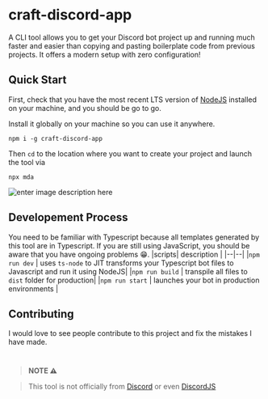 
# craft-discord-app

A CLI tool allows you to get your Discord bot project up and running much faster and easier than copying and pasting boilerplate code from previous projects. It offers a modern setup with zero configuration!

  

## Quick Start

First, check that you have the most recent LTS version of [NodeJS](https://nodejs.org/en/) installed on your machine, and you should be go to go.

  

Install it globally on your machine so you can use it anywhere.

```
npm i -g craft-discord-app
```

Then `cd` to the location where you want to create your project and launch the tool via

```
npx mda
```

![enter image description here](https://i.ibb.co/3MvTVTc/batman-fortnite-1.gif)

  

## Developement Process
You need to be familiar with Typescript because all templates generated by this tool are in Typescript. If you are still using JavaScript, you should be aware that you have ongoing problems 😁.
|scripts| description |
|--|--|
|`npm run dev`  | uses `ts-node` to JIT transforms your Typescript bot files to Javascript and run it using NodeJS|
|`npm run build`  | transpile all files to `dist` folder for production|
|`npm run start`  | launches your bot in production environments |

## Contributing
I would love to see people contribute to this project and fix the mistakes I have made.

#

>  **NOTE ⚠**

> This tool is not officially from [Discord](https://discord.com/) or even [DiscordJS](https://discordjs.dev/)
